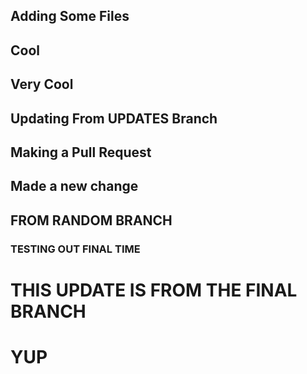 ## Adding Some Files

## Cool

## Very Cool

## Updating From UPDATES Branch

## Making a Pull Request

## Made a new change

## FROM RANDOM BRANCH

### TESTING OUT FINAL TIME

# THIS UPDATE IS FROM THE FINAL BRANCH 

# YUP
